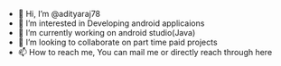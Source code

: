 - 👋 Hi, I’m @adityaraj78
- 👀 I’m interested in Developing android applicaions
- 🌱 I’m currently working on android studio(Java)
- 💞️ I’m looking to collaborate on part time paid projects
- 📫 How to reach me, You can mail me or directly reach through here

<!---
adityaraj78/adityaraj78 is a ✨ special ✨ repository because its `README.md` (this file) appears on your GitHub profile.
You can click the Preview link to take a look at your changes.
--->
